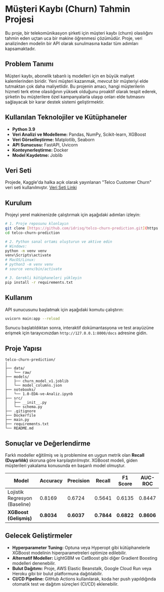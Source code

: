 # Müşteri Kaybı (Churn) Tahmin Projesi

Bu proje, bir telekomünikasyon şirketi için müşteri kaybı (churn) olasılığını tahmin eden uçtan uca bir makine öğrenmesi çözümüdür. Proje, veri analizinden modelin bir API olarak sunulmasına kadar tüm adımları kapsamaktadır.

## Problem Tanımı

Müşteri kaybı, abonelik tabanlı iş modelleri için en büyük maliyet kalemlerinden biridir. Yeni müşteri kazanmak, mevcut bir müşteriyi elde tutmaktan çok daha maliyetlidir. Bu projenin amacı, hangi müşterilerin hizmeti terk etme olasılığının yüksek olduğunu proaktif olarak tespit ederek, şirketin bu müşterilere özel kampanyalarla ulaşıp onları elde tutmasını sağlayacak bir karar destek sistemi geliştirmektir.

## Kullanılan Teknolojiler ve Kütüphaneler

- **Python 3.9**
- **Veri Analizi ve Modelleme:** Pandas, NumPy, Scikit-learn, XGBoost
- **Veri Görselleştirme:** Matplotlib, Seaborn
- **API Sunucusu:** FastAPI, Uvicorn
- **Konteynerleştirme:** Docker
- **Model Kaydetme:** Joblib

## Veri Seti

Projede, Kaggle'da halka açık olarak yayınlanan "Telco Customer Churn" veri seti kullanılmıştır.
[Veri Seti Linki](https://www.kaggle.com/datasets/blastchar/telco-customer-churn)

## Kurulum

Projeyi yerel makinenizde çalıştırmak için aşağıdaki adımları izleyin:

```bash
# 1. Proje reposunu klonlayın
git clone [https://github.com/idrisq/telco-churn-prediction.git](https://github.com/senin-kullanici-adin/telco-churn-prediction.git)
cd telco-churn-prediction

# 2. Python sanal ortamı oluşturun ve aktive edin
# Windows:
python -m venv venv
venv\Scripts\activate
# MacOS/Linux:
# python3 -m venv venv
# source venv/bin/activate

# 3. Gerekli kütüphaneleri yükleyin
pip install -r requirements.txt
```

## Kullanım

API sunucusunu başlatmak için aşağıdaki komutu çalıştırın:

```bash
uvicorn main:app --reload
```

Sunucu başlatıldıktan sonra, interaktif dokümantasyona ve test arayüzüne erişmek için tarayıcınızdan `http://127.0.0.1:8000/docs` adresine gidin.

## Proje Yapısı

```
telco-churn-prediction/
│
├── data/
│   └── raw/
├── models/
│   ├── churn_model_v1.joblib
│   └── model_columns.json
├── notebooks/
│   └── 1.0-EDA-ve-Analiz.ipynb
├── src/
│   ├── __init__.py
│   └── schema.py
├── .gitignore
├── Dockerfile
├── main.py
├── requirements.txt
└── README.md
```

## Sonuçlar ve Değerlendirme

Farklı modeller eğitilmiş ve iş problemine en uygun metrik olan **Recall (Duyarlılık)** skoruna göre karşılaştırılmıştır. XGBoost modeli, giden müşterileri yakalama konusunda en başarılı model olmuştur.

| Model                        | Accuracy | Precision | Recall | F1 Score | AUC-ROC |
|------------------------------|----------|-----------|--------|----------|---------|
| Lojistik Regresyon (Baseline) | 0.8169   | 0.6724    | 0.5641 | 0.6135   | 0.8447  |
| **XGBoost (Gelişmiş)** | **0.8034** | **0.6037** | **0.7844** | **0.6822** | **0.8606** |



## Gelecek Geliştirmeler

- **Hyperparameter Tuning:** Optuna veya Hyperopt gibi kütüphanelerle XGBoost modelinin hiperparametreleri optimize edilebilir.
- **Alternatif Modeller:** LightGBM ve CatBoost gibi diğer Gradient Boosting modelleri denenebilir.
- **Bulut Dağıtımı:** Proje, AWS Elastic Beanstalk, Google Cloud Run veya Heroku gibi bir bulut platformuna dağıtılabilir.
- **CI/CD Pipeline:** GitHub Actions kullanılarak, koda her push yapıldığında otomatik test ve dağıtım süreçleri (CI/CD) eklenebilir.
